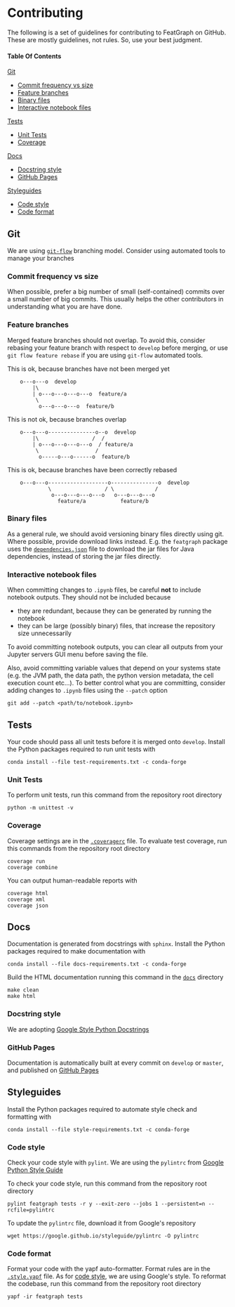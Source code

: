 # Contributing
The following is a set of guidelines for contributing to FeatGraph on GitHub.
These are mostly guidelines, not rules. So, use your best judgment.

#### Table Of Contents

[Git](#git)
 * [Commit frequency vs size](#commit-frequency-vs-size)
 * [Feature branches](#feature-branches)
 * [Binary files](#binary-files)
 * [Interactive notebook files](#interactive-notebook-files)

[Tests](#tests)
 * [Unit Tests](#unit-tests)
 * [Coverage](#coverage)

[Docs](#docs)
 * [Docstring style](#docstring-style)
 * [GitHub Pages](#github-pages)

[Styleguides](#styleguides)
 * [Code style](#code-style)
 * [Code format](#code-format)

## Git
We are using
[`git-flow`](https://nvie.com/posts/a-successful-git-branching-model/)
branching model. Consider using automated tools to manage your branches

### Commit frequency vs size
When possible, prefer a big number of small (self-contained) commits over a
small number of big commits. This usually helps the other contributors in
understanding what you are have done.

### Feature branches
Merged feature branches should not overlap.
To avoid this, consider rebasing your feature branch with respect to `develop`
before merging, or use `git flow feature rebase` if you are using `git-flow`
automated tools.

This is ok, because branches have not been merged yet
```
    o---o---o  develop
        |\
        | o---o---o---o---o  feature/a
         \
          o---o---o---o  feature/b
```

This is not ok, because branches overlap
```
    o---o---o---------------o--o  develop
        |\                 /  /
        | o---o---o---o---o  / feature/a
         \                  /
          o-----o---o------o  feature/b
```

This is ok, because branches have been correctly rebased
```
    o---o---o-------------------o---------------o  develop
             \                 / \             /
              o---o---o---o---o   o---o---o---o
                feature/a           feature/b
```

### Binary files
As a general rule, we should avoid versioning binary files directly using git.
Where possible, provide download links instead.
E.g. the `featgraph` package uses the
[`dependencies.json`](featgraph/jwebgraph/dependencies.json) file to download
the jar files for Java dependencies, instead of storing the jar files directly.

### Interactive notebook files
When committing changes to `.ipynb` files, be careful **not** to include
notebook outputs. They should not be included because
 - they are redundant, because they can be generated by running the notebook
 - they can be large (possibly binary) files, that increase the repository size
   unnecessarily

To avoid committing notebook outputs, you can clear all outputs from your
Jupyter servers GUI menu before saving the file.

Also, avoid committing variable values that depend on your systems state
(e.g. the JVM path, the data path, the python version metadata, the cell
execution count etc...).
To  better control what you are committing,
consider adding changes to `.ipynb` files  using the `--patch` option
```
git add --patch <path/to/notebook.ipynb>
```

## Tests
Your code should pass all unit tests before it is merged onto `develop`.
Install the Python packages required to run unit tests with
```
conda install --file test-requirements.txt -c conda-forge
```
### Unit Tests
To perform unit tests, run this command from the repository root directory
```
python -m unittest -v
```

### Coverage
Coverage settings are in the [`.coveragerc`](.coveragerc) file.
To evaluate test coverage, run this commands from the repository root directory
```
coverage run
coverage combine
```

You can output human-readable reports with
```
coverage html
coverage xml
coverage json
```

## Docs
Documentation is generated from docstrings with `sphinx`.
Install the Python packages required to make documentation with
```
conda install --file docs-requirements.txt -c conda-forge
```

Build the HTML documentation running this command in the
[`docs`](docs) directory
```
make clean
make html
```

### Docstring style
We are adopting [Google Style Python Docstrings](
https://sphinxcontrib-napoleon.readthedocs.io/en/latest/example_google.html
)

### GitHub Pages
Documentation is automatically built at every commit on `develop` or `master`,
and published on [GitHub Pages](https://chromaticisobar.github.io/featgraph)

## Styleguides
Install the Python packages required to automate style check and formatting with
```
conda install --file style-requirements.txt -c conda-forge
```

### Code style
Check your code style with `pylint`.
We are using the `pylintrc` from
[Google Python Style Guide](https://google.github.io/styleguide) 

To check your code style, run this command from the repository root directory
```
pylint featgraph tests -r y --exit-zero --jobs 1 --persistent=n --rcfile=pylintrc
```

To update the `pylintrc` file, download it from Google's repository
```
wget https://google.github.io/styleguide/pylintrc -O pylintrc
```

### Code format
Format your code with the yapf auto-formatter.
Format rules are in the [`.style.yapf`](.style.yapf) file.
As for [code style](#code-style), we are using Google's style.
To reformat the codebase, run this command from the repository root directory
```
yapf -ir featgraph tests
```
